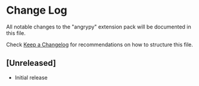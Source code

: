 # Change Log

All notable changes to the "angrypy" extension pack will be documented in this file.

Check [Keep a Changelog](http://keepachangelog.com/) for recommendations on how to structure this file.

## [Unreleased]

- Initial release

